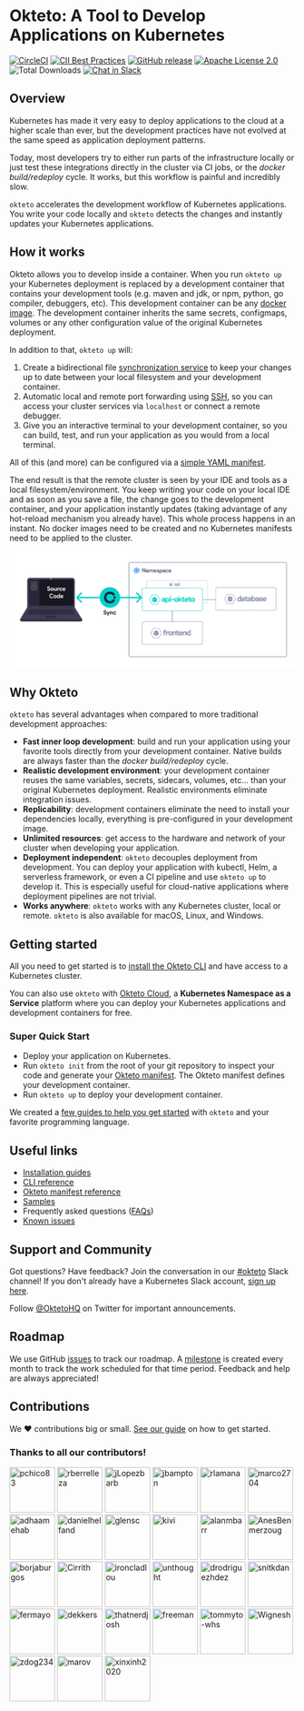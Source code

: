 # Okteto: A Tool to Develop Applications on Kubernetes

[![CircleCI](https://circleci.com/gh/okteto/okteto.svg?style=svg)](https://circleci.com/gh/okteto/okteto)
[![CII Best Practices](https://bestpractices.coreinfrastructure.org/projects/3055/badge)](https://bestpractices.coreinfrastructure.org/projects/3055)
[![GitHub release](https://img.shields.io/github/release/okteto/okteto.svg?style=flat-square)](https://github.com/okteto/okteto/releases)
[![Apache License 2.0](https://img.shields.io/github/license/okteto/okteto.svg?style=flat-square)](https://github.com/okteto/okteto/blob/master/LICENSE)
![Total Downloads](https://img.shields.io/github/downloads/okteto/okteto/total?logo=github&logoColor=white)
[![Chat in Slack](https://img.shields.io/badge/slack-@kubernetes/okteto-red.svg?logo=slack)](https://kubernetes.slack.com/messages/CM1QMQGS0/)

## Overview

Kubernetes has made it very easy to deploy applications to the cloud at a higher scale than ever, but the development practices have not evolved at the same speed as application deployment patterns.

Today, most developers try to either run parts of the infrastructure locally or just test these integrations directly in the cluster via CI jobs, or the _docker build/redeploy_ cycle. It works, but this workflow is painful and incredibly slow.

`okteto` accelerates the development workflow of Kubernetes applications. You write your code locally and `okteto` detects the changes and instantly updates your Kubernetes applications.

## How it works

Okteto allows you to develop inside a container. When you run `okteto up` your Kubernetes deployment is replaced by a development container that contains your development tools (e.g. maven and jdk, or npm, python, go compiler, debuggers, etc). This development container can be any [docker image](https://okteto.com/docs/reference/development-environment/). The development container inherits the same secrets, configmaps, volumes or any other configuration value of the original Kubernetes deployment.

In addition to that, `okteto up` will:

1. Create a bidirectional file [synchronization service](https://okteto.com/docs/reference/file-synchronization/) to keep your changes up to date between your local filesystem and your development container.
1. Automatic local and remote port forwarding using [SSH](https://okteto.com/docs/reference/ssh-server/), so you can access your cluster services via `localhost` or connect a remote debugger.
1. Give you an interactive terminal to your development container, so you can build, test, and run your application as you would from a local terminal.

All of this (and more) can be configured via a [simple YAML manifest](https://okteto.com/docs/reference/manifest/).

The end result is that the remote cluster is seen by your IDE and tools as a local filesystem/environment. You keep writing your code on your local IDE and as soon as you save a file, the change goes to the development container, and your application instantly updates (taking advantage of any hot-reload mechanism you already have). This whole process happens in an instant. No docker images need to be created and no Kubernetes manifests need to be applied to the cluster.

![Okteto](docs/okteto-architecture.png)

## Why Okteto

`okteto` has several advantages when compared to more traditional development approaches:

- **Fast inner loop development**: build and run your application using your favorite tools directly from your development container. Native builds are always faster than the _docker build/redeploy_ cycle.
- **Realistic development environment**: your development container reuses the same variables, secrets, sidecars, volumes, etc... than your original Kubernetes deployment. Realistic environments eliminate integration issues.
- **Replicability**: development containers eliminate the need to install your dependencies locally, everything is pre-configured in your development image.
- **Unlimited resources**: get access to the hardware and network of your cluster when developing your application.
- **Deployment independent**: `okteto` decouples deployment from development. You can deploy your application with kubectl, Helm, a serverless framework, or even a CI pipeline and use `okteto up` to develop it. This is especially useful for cloud-native applications where deployment pipelines are not trivial.
- **Works anywhere**: `okteto` works with any Kubernetes cluster, local or remote. `okteto` is also available for macOS, Linux, and Windows.

## Getting started

All you need to get started is to [install the Okteto CLI](https://okteto.com/docs/getting-started/installation/) and have access to a Kubernetes cluster.

You can also use `okteto` with [Okteto Cloud](https://okteto.com/), a **Kubernetes Namespace as a Service** platform where you can deploy your Kubernetes applications and development containers for free.

### Super Quick Start

- Deploy your application on Kubernetes.
- Run `okteto init` from the root of your git repository to inspect your code and generate your [Okteto manifest](https://okteto.com/docs/reference/manifest/). The Okteto manifest defines your development container.
- Run `okteto up` to deploy your development container.

We created a [few guides to help you get started](https://github.com/okteto/samples) with `okteto` and your favorite programming language.

## Useful links

- [Installation guides](https://okteto.com/docs/getting-started/installation/)
- [CLI reference](https://okteto.com/docs/reference/cli)
- [Okteto manifest reference](https://okteto.com/docs/reference/manifest/)
- [Samples](https://github.com/okteto/samples)
- Frequently asked questions ([FAQs](https://okteto.com/docs/reference/faqs/))
- [Known issues](https://okteto.com/docs/reference/known-issues/)

## Support and Community

Got questions? Have feedback? Join the conversation in our [#okteto](https://kubernetes.slack.com/messages/CM1QMQGS0/) Slack channel! If you don't already have a Kubernetes Slack account, [sign up here](https://slack.k8s.io/).

Follow [@OktetoHQ](https://twitter.com/oktetohq) on Twitter for important announcements.

## Roadmap

We use GitHub [issues](https://github.com/okteto/okteto/issues) to track our roadmap. A [milestone](https://github.com/okteto/okteto/milestones) is created every month to track the work scheduled for that time period. Feedback and help are always appreciated!

## Contributions

We ❤️ contributions big or small. [See our guide](contributing.md) on how to get started.

### Thanks to all our contributors!

[//]: contributor-faces

<a href="https://github.com/pchico83"><img src="https://avatars.githubusercontent.com/u/7474696?v=4" title="pchico83" width="80" height="80"></a>
<a href="https://github.com/rberrelleza"><img src="https://avatars.githubusercontent.com/u/475313?v=4" title="rberrelleza" width="80" height="80"></a>
<a href="https://github.com/jLopezbarb"><img src="https://avatars.githubusercontent.com/u/25170843?v=4" title="jLopezbarb" width="80" height="80"></a>
<a href="https://github.com/jbampton"><img src="https://avatars.githubusercontent.com/u/418747?v=4" title="jbampton" width="80" height="80"></a>
<a href="https://github.com/rlamana"><img src="https://avatars.githubusercontent.com/u/237819?v=4" title="rlamana" width="80" height="80"></a>
<a href="https://github.com/marco2704"><img src="https://avatars.githubusercontent.com/u/12150248?v=4" title="marco2704" width="80" height="80"></a>
<a href="https://github.com/adhaamehab"><img src="https://avatars.githubusercontent.com/u/13816742?v=4" title="adhaamehab" width="80" height="80"></a>
<a href="https://github.com/danielhelfand"><img src="https://avatars.githubusercontent.com/u/34258252?v=4" title="danielhelfand" width="80" height="80"></a>
<a href="https://github.com/glensc"><img src="https://avatars.githubusercontent.com/u/199095?v=4" title="glensc" width="80" height="80"></a>
<a href="https://github.com/kivi"><img src="https://avatars.githubusercontent.com/u/366163?v=4" title="kivi" width="80" height="80"></a>
<a href="https://github.com/alanmbarr"><img src="https://avatars.githubusercontent.com/u/760506?v=4" title="alanmbarr" width="80" height="80"></a>
<a href="https://github.com/AnesBenmerzoug"><img src="https://avatars.githubusercontent.com/u/27914730?v=4" title="AnesBenmerzoug" width="80" height="80"></a>
<a href="https://github.com/borjaburgos"><img src="https://avatars.githubusercontent.com/u/3640206?v=4" title="borjaburgos" width="80" height="80"></a>
<a href="https://github.com/Cirrith"><img src="https://avatars.githubusercontent.com/u/4418305?v=4" title="Cirrith" width="80" height="80"></a>
<a href="https://github.com/ironcladlou"><img src="https://avatars.githubusercontent.com/u/298299?v=4" title="ironcladlou" width="80" height="80"></a>
<a href="https://github.com/unthought"><img src="https://avatars.githubusercontent.com/u/1222558?v=4" title="unthought" width="80" height="80"></a>
<a href="https://github.com/drodriguezhdez"><img src="https://avatars.githubusercontent.com/u/29516565?v=4" title="drodriguezhdez" width="80" height="80"></a>
<a href="https://github.com/snitkdan"><img src="https://avatars.githubusercontent.com/u/15274429?v=4" title="snitkdan" width="80" height="80"></a>
<a href="https://github.com/fermayo"><img src="https://avatars.githubusercontent.com/u/3635457?v=4" title="fermayo" width="80" height="80"></a>
<a href="https://github.com/dekkers"><img src="https://avatars.githubusercontent.com/u/656182?v=4" title="dekkers" width="80" height="80"></a>
<a href="https://github.com/thatnerdjosh"><img src="https://avatars.githubusercontent.com/u/5251847?v=4" title="thatnerdjosh" width="80" height="80"></a>
<a href="https://github.com/freeman"><img src="https://avatars.githubusercontent.com/u/7547?v=4" title="freeman" width="80" height="80"></a>
<a href="https://github.com/tommyto-whs"><img src="https://avatars.githubusercontent.com/u/59745049?v=4" title="tommyto-whs" width="80" height="80"></a>
<a href="https://github.com/Wignesh"><img src="https://avatars.githubusercontent.com/u/26745858?v=4" title="Wignesh" width="80" height="80"></a>
<a href="https://github.com/zdog234"><img src="https://avatars.githubusercontent.com/u/17930657?v=4" title="zdog234" width="80" height="80"></a>
<a href="https://github.com/marov"><img src="https://avatars.githubusercontent.com/u/1968182?v=4" title="marov" width="80" height="80"></a>
<a href="https://github.com/xinxinh2020"><img src="https://avatars.githubusercontent.com/u/13103635?v=4" title="xinxinh2020" width="80" height="80"></a>

[//]: contributor-faces
